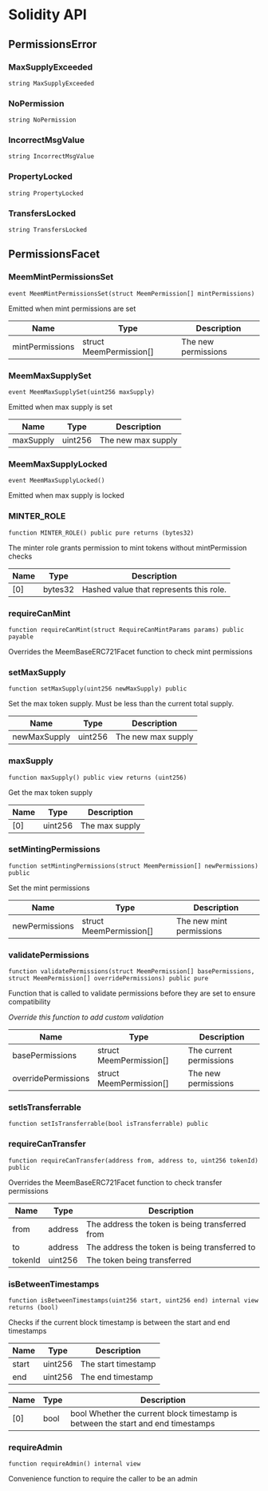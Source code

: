 # Solidity API

## PermissionsError

### MaxSupplyExceeded

```solidity
string MaxSupplyExceeded
```

### NoPermission

```solidity
string NoPermission
```

### IncorrectMsgValue

```solidity
string IncorrectMsgValue
```

### PropertyLocked

```solidity
string PropertyLocked
```

### TransfersLocked

```solidity
string TransfersLocked
```

## PermissionsFacet

### MeemMintPermissionsSet

```solidity
event MeemMintPermissionsSet(struct MeemPermission[] mintPermissions)
```

Emitted when mint permissions are set

| Name | Type | Description |
| ---- | ---- | ----------- |
| mintPermissions | struct MeemPermission[] | The new permissions |

### MeemMaxSupplySet

```solidity
event MeemMaxSupplySet(uint256 maxSupply)
```

Emitted when max supply is set

| Name | Type | Description |
| ---- | ---- | ----------- |
| maxSupply | uint256 | The new max supply |

### MeemMaxSupplyLocked

```solidity
event MeemMaxSupplyLocked()
```

Emitted when max supply is locked

### MINTER_ROLE

```solidity
function MINTER_ROLE() public pure returns (bytes32)
```

The minter role grants permission to mint tokens without mintPermission checks

| Name | Type | Description |
| ---- | ---- | ----------- |
| [0] | bytes32 | Hashed value that represents this role. |

### requireCanMint

```solidity
function requireCanMint(struct RequireCanMintParams params) public payable
```

Overrides the MeemBaseERC721Facet function to check mint permissions

### setMaxSupply

```solidity
function setMaxSupply(uint256 newMaxSupply) public
```

Set the max token supply. Must be less than the current total supply.

| Name | Type | Description |
| ---- | ---- | ----------- |
| newMaxSupply | uint256 | The new max supply |

### maxSupply

```solidity
function maxSupply() public view returns (uint256)
```

Get the max token supply

| Name | Type | Description |
| ---- | ---- | ----------- |
| [0] | uint256 | The max supply |

### setMintingPermissions

```solidity
function setMintingPermissions(struct MeemPermission[] newPermissions) public
```

Set the mint permissions

| Name | Type | Description |
| ---- | ---- | ----------- |
| newPermissions | struct MeemPermission[] | The new mint permissions |

### validatePermissions

```solidity
function validatePermissions(struct MeemPermission[] basePermissions, struct MeemPermission[] overridePermissions) public pure
```

Function that is called to validate permissions before they are set to ensure compatibility

_Override this function to add custom validation_

| Name | Type | Description |
| ---- | ---- | ----------- |
| basePermissions | struct MeemPermission[] | The current permissions |
| overridePermissions | struct MeemPermission[] | The new permissions |

### setIsTransferrable

```solidity
function setIsTransferrable(bool isTransferrable) public
```

### requireCanTransfer

```solidity
function requireCanTransfer(address from, address to, uint256 tokenId) public
```

Overrides the MeemBaseERC721Facet function to check transfer permissions

| Name | Type | Description |
| ---- | ---- | ----------- |
| from | address | The address the token is being transferred from |
| to | address | The address the token is being transferred to |
| tokenId | uint256 | The token being transferred |

### isBetweenTimestamps

```solidity
function isBetweenTimestamps(uint256 start, uint256 end) internal view returns (bool)
```

Checks if the current block timestamp is between the start and end timestamps

| Name | Type | Description |
| ---- | ---- | ----------- |
| start | uint256 | The start timestamp |
| end | uint256 | The end timestamp |

| Name | Type | Description |
| ---- | ---- | ----------- |
| [0] | bool | bool Whether the current block timestamp is between the start and end timestamps |

### requireAdmin

```solidity
function requireAdmin() internal view
```

Convenience function to require the caller to be an admin

